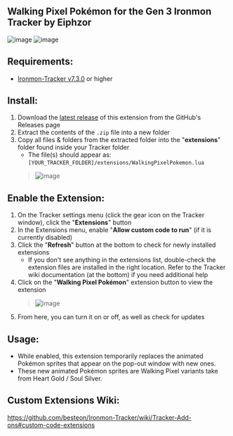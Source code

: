 ## Walking Pixel Pokémon for the Gen 3 Ironmon Tracker by Eiphzor
![image](https://user-images.githubusercontent.com/4258818/218175532-04a74bab-860a-45bf-9342-9346f7536e59.png) ![image](https://user-images.githubusercontent.com/4258818/218175652-158ffbaf-86d9-4f8e-ae29-901483ca3560.png)

## Requirements:
- [Ironmon-Tracker v7.3.0](https://github.com/besteon/Ironmon-Tracker) or higher

## Install:
1) Download the [latest release](https://github.com/UTDZac/IronmonTracker-WalkingPixelPokemon/releases/latest) of this extension from the GitHub's Releases page
2) Extract the contents of the `.zip` file into a new folder
3) Copy all files & folders from the extracted folder into the "**extensions**" folder found inside your Tracker folder
   - The file(s) should appear as: `[YOUR_TRACKER_FOLDER]/extensions/WalkingPixelPokemon.lua`
   > ![image](https://user-images.githubusercontent.com/4258818/218176489-3b66abdb-6244-4bd9-95b1-1c5b8ee717c3.png)

## Enable the Extension:
1) On the Tracker settings menu (click the gear icon on the Tracker window), click the "**Extensions**" button
2) In the Extensions menu, enable "**Allow custom code to run**" (if it is currently disabled)
3) Click the "**Refresh**" button at the bottom to check for newly installed extensions
   - If you don't see anything in the extensions list, double-check the extension files are installed in the right location. Refer to the Tracker wiki documentation (at the bottom) if you need additional help
4) Click on the "**Walking Pixel Pokémon**" extension button to view the extension
   > ![image](https://user-images.githubusercontent.com/4258818/218176620-ae05812c-672e-4097-a1d8-f80943e98ba0.png)
5) From here, you can turn it on or off, as well as check for updates

## Usage:
- While enabled, this extension temporarily replaces the animated Pokémon sprites that appear on the pop-out window with new ones.
- These new animated Pokémon sprites are Walking Pixel variants take from Heart Gold / Soul Silver.

## Custom Extensions Wiki:
https://github.com/besteon/Ironmon-Tracker/wiki/Tracker-Add-ons#custom-code-extensions
